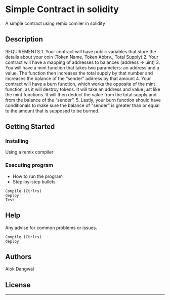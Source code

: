 # Simple Contract in solidity
A simple contract  using remix comiler in solidity

## Description

REQUIREMENTS
    1. Your contract will have public variables that store the details about your coin (Token Name, Token Abbrv., Total Supply)
    2. Your contract will have a mapping of addresses to balances (address => uint)
    3. You will have a mint function that takes two parameters: an address and a value. 
       The function then increases the total supply by that number and increases the balance 
       of the “sender” address by that amount
    4. Your contract will have a burn function, which works the opposite of the mint function, as it will destroy tokens. 
       It will take an address and value just like the mint functions. It will then deduct the value from the total supply 
       and from the balance of the “sender”.
    5. Lastly, your burn function should have conditionals to make sure the balance of "sender" is greater than or equal 
       to the amount that is supposed to be burned.

## Getting Started

### Installing

Using a remix compiler
### Executing program

* How to run the program
* Step-by-step bullets
```
Compile (Ctrl+s)
deploy
Test
```

## Help

Any advise for common problems or issues.
```
Compile (Ctrl+s)
deploy
```

## Authors

Alok Dangwal




## License
--------------
